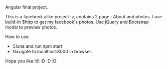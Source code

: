 Angular final project.

This is a facebook alike project :v, contains 2 page : About and photos.
I use build-in $http to get my facebook's photos.
Use jQuery and Bootstrap modal to preview photos.

How to use:
+ Clone and run npm start 
+ Navigate to localhost:8000 in browser.

Hope you like it!! :D :D :D